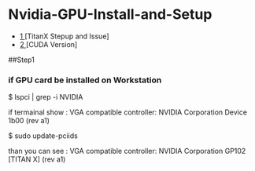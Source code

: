 # Nvidia-GPU-Install-and-Setup

- [ 1 ](https://qiita.com/shouta-dev/items/428af46b8a61622e25b2)[TitanX Stepup and Issue]
- [ 2 ](http://developer.download.nvidia.com/compute/cuda/repos/ubuntu1604/x86_64/) [CUDA Version]



##Step1
### if GPU card be installed on Workstation 

$ lspci | grep -i NVIDIA <br/>

 if termainal show : VGA compatible controller: NVIDIA Corporation Device 1b00 (rev a1) <br/>

$ sudo update-pciids <br/>

 than you can see : VGA compatible controller: NVIDIA Corporation GP102 [TITAN X] (rev a1) <br/>
 
